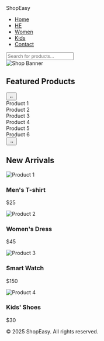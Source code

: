 <!DOCTYPE html>
<html lang="en">
<head>
  <meta charset="UTF-8">
  <meta name="viewport" content="width=device-width, initial-scale=1.0">
  <title>Shopping Website</title>
  <link rel="stylesheet" href="styles.css">
</head>
<body>
  <!-- Navbar -->
  <nav class="navbar">
    <div class="logo">ShopEasy</div>
    <ul class="nav-links">
      <li><a href="#">Home</a></li>
      <li><a href="he.index">HE</a></li>
      <li><a href="#">Women</a></li>
      <li><a href="#">Kids</a></li>
      <li><a href="#">Contact</a></li>
    </ul>
    <input type="text" placeholder="Search for products..." class="search-bar">
  </nav>

  <!-- Banner -->
  <section class="banner">
    <img src="https://via.placeholder.com/1200x400" alt="Shop Banner">
  </section>

  <!-- Product Carousel -->
  <section class="carousel-section">
    <h2>Featured Products</h2>
    <div class="carousel-container">
      <button class="carousel-btn left-btn" id="leftBtn">&#8592;</button>
      <div class="carousel" id="carousel">
        <div class="product">Product 1</div>
        <div class="product">Product 2</div>
        <div class="product">Product 3</div>
        <div class="product">Product 4</div>
        <div class="product">Product 5</div>
        <div class="product">Product 6</div>
      </div>
      <button class="carousel-btn right-btn" id="rightBtn">&#8594;</button>
    </div>
  </section>

  <!-- Product Grid -->
  <section class="products-grid">
    <h2>New Arrivals</h2>
    <div class="grid-container">
      <div class="product-card">
        <img src="https://via.placeholder.com/200x250" alt="Product 1">
        <h3>Men's T-shirt</h3>
        <p>$25</p>
      </div>
      <div class="product-card">
        <img src="https://via.placeholder.com/200x250" alt="Product 2">
        <h3>Women's Dress</h3>
        <p>$45</p>
      </div>
      <div class="product-card">
        <img src="https://via.placeholder.com/200x250" alt="Product 3">
        <h3>Smart Watch</h3>
        <p>$150</p>
      </div>
      <div class="product-card">
        <img src="https://via.placeholder.com/200x250" alt="Product 4">
        <h3>Kids' Shoes</h3>
        <p>$30</p>
      </div>
    </div>
  </section>

  <!-- Footer -->
  <footer>
    <p>© 2025 ShopEasy. All rights reserved.</p>
  </footer>

  <script src="script.js"></script>
</body>
</html>